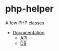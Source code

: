 php-helper
===============================

A few PHP classes 

* [Documentation](docs/documentation.md)
     - [API](docs/documentation.md#API)
     - [DB](docs/documentation.md#DB)
